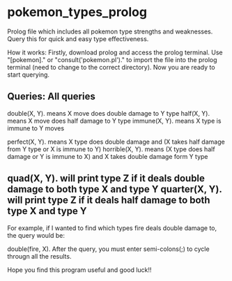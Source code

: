 # pokemon_types_prolog
Prolog file which includes all pokemon type strengths and weaknesses. Query this for quick and easy type effectiveness.

How it works:
Firstly, download prolog and access the prolog terminal. Use "[pokemon]." or "consult('pokemon.pl')." to import the file into the prolog terminal (need to change to the correct directory). Now you are ready to start querying.

Queries:
All queries
-------------------------------------------------------------------------------------------
double(X, Y). means X move does double damage to Y type
half(X, Y). means X move does half damage to Y type
immune(X, Y). means X type is immune to Y moves

perfect(X, Y). means X type does double damage and (X takes half damage from Y type or X is immune to Y)
horrible(X, Y). means (X type does half damage or Y is immune to X) and X takes double damage form Y type

quad(X, Y). will print type Z if it deals double damage to both type X and type Y
quarter(X, Y). will print type Z if it deals half damage to both type X and type Y
-------------------------------------------------------------------------------------------

For example, if I wanted to find which types fire deals double damage to, the query would be:

double(fire, X).
After the query, you must enter semi-colons(;) to cycle througn all the results.


Hope you find this program useful and good luck!!